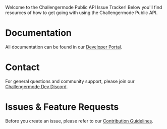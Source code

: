 Welcome to the Challengermode Public API Issue Tracker! 
Below you'll find resources of how to get going with using the Challengermode Public API.

# Documentation
All documentation can be found in our [Developer Portal](https://www.challengermode.com/developers/docs).

# Contact
For general questions and community support, please join our [Challengermode Dev Discord](https://discord.gg/4FFCPJurrf
).

# Issues & Feature Requests
Before you create an issue, please refer to our [Contribution Guidelines](https://github.com/Challengermode/public-api/blob/448fb52c01d458055114c53635bb5bc76ab91cca/CONTRIBUTING.md).

